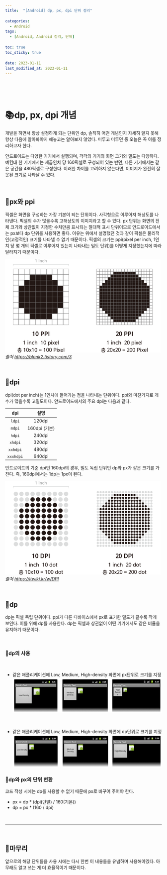 ```yaml
---
title:  "[Android] dp, px, dpi 단위 정리"

categories:
  - Android
tags:
  - [Android, Android 정리, 단위]

toc: true
toc_sticky: true
 
date: 2023-01-11
last_modified_at: 2023-01-11
---
```


<br>
<br>
<br>

# 📚dp, px, dpi 개념

개발을 하면서 항상 설정하게 되는 단위인 dp, 솔직히 어떤 개념인지 자세히 알지 못해 항상 다음에 알아봐야지 해놓고는 알아보지 않았다. 미루고 미루던 중 오늘은 꼭 이를 정리하고자 한다.

안드로이드는 다양한 기기에서 실행되며, 각각의 기기의 화면 크기와 밀도는 다양하다. 예컨대 한 기기에서는 제곱인치 당 160픽셀로 구성되어 있는 반면, 다른 기기에서는 같은 공간을 480픽셀로 구성한다. 이러한 차이를 고려하지 않는다면, 이미지가 완전히 잘못된 크기로 나타날 수 있다.

<br>

## 📔px와 ppi

픽셀은 화면을 구성하는 가장 기본이 되는 단위이다. 사각형으로 이루어져 해상도를 나타낸다. 픽셀의 수가 많을수록 고해상도의 이미지라고 할 수 있다. px 단위는 화면의 전체 크기와 상관없이 지정한 수치만큼 표시되는 절대적 표시 단위이므로 안드로이드에서는 px보다 dp 단위를 사용하면 좋다. 이유는 위에서 설명했던 것과 같이 픽셀은 물리적인(고정적인) 크기를 나타낼 수 없기 때문이다. 픽셀의 크기는 ppi(pixel per inch, 1인치 당 몇 개의 픽셀로 이루어져 있는지 나타내는 밀도 단위)를 어떻게 지정했는지에 따라 달라지기 때문이다.

![pixel](/assets/images/android/unit/pixel.png)
<br>
*출처 https://blank2.tistory.com/3*

<br>

## 📔dpi
dpi(dot per inch)는 1인치에 들어가는 점을 나타내는 단위이다. ppi와 마찬가지로 개수가 많을수록 고밀도이다. 안드로이드에서의 주요 dpi는 다음과 같다.

|**dpi**|설명|
|:---:|:---:|
|`ldpi`|120dpi|
|`mdpi`|160dpi (기본)|
|`hdpi`|240dpi|
|`xhdpi`|320dpi|
|`xxhdpi`|480dpi|
|`xxxhdpi`|640dpi|

안드로이드의 기준 dpi인 160dpi의 경우, 밀도 독립 단위인 dp와 px가 같은 크기를 가진다.
즉, 160dpi에서는 1dp는 1px이 된다.

![dpi](/assets/images/android/unit/dpi.png)
<br>
*출처 https://itwiki.kr/w/DPI*

<br>

## 📔dp
dp는 픽셀 독립 단위이다. ppi가 다른 디바이스에서 px로 표기한 밀도가 클수록 작게 보인다. 이를 위해 dp를 사용한다. dp는 픽셀과 상관없이 어떤 기기에서도 같은 비율을 유지하기 때문이다.

<br>

### 📖dp의 사용

<br>

* 같은 애플리케이션에 Low, Medium, High-density 화면에 px단위로 크기를 지정
![dpi](/assets/images/android/unit/dp1.png)

<br>

* 같은 애플리케이션에 Low, Medium, High-density 화면에 dp단위로 크기를 지정
![dpi](/assets/images/android/unit/dp2.png)

### 📖dp와 px의 단위 변환
코드 작성 시에는 dp를 사용할 수 없기 때문에 px로 바꾸어 주어야 한다.
* px = dp * (dpi(단말) / 160(기본))
* dp = px * (160 / dpi)

<br>

---

<br>

## 📝마무리
앞으로의 해당 단위들을 사용 시에는 다시 한번 이 내용들을 유념하며 사용해야겠다. 아무래도 알고 쓰는 게 더 효율적이기 때문이다.